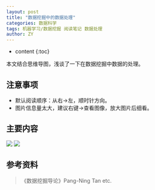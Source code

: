 ```yaml
---
layout: post
title: "数据挖掘中的数据处理"
categories: 数据科学
tags: 机器学习/数据挖掘 阅读笔记 数据处理
author: ZY
---
```


* content
{:toc}

本文结合思维导图，浅谈了一下在数据挖掘中数据的处理。




## 注意事项
- 默认阅读顺序：从右→左，顺时针方向。
- 图片信息量太大，建议右键→查看图像，放大图片后细看。

## 主要内容

![](https://raw.githubusercontent.com/woaielf/woaielf.github.io/master/_posts/Pic/3-data-mining-data1.png)
![](https://raw.githubusercontent.com/woaielf/woaielf.github.io/master/_posts/Pic/3-data-mining-data2.png)

## 参考资料

> 《数据挖掘导论》Pang-Ning Tan etc.